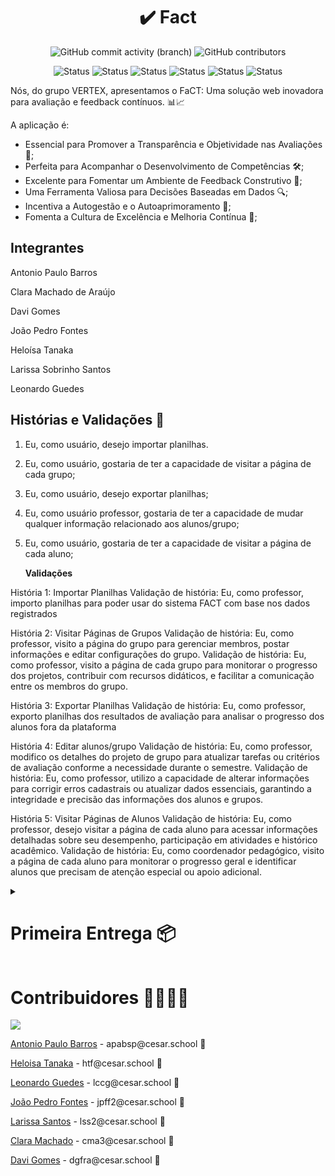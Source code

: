 <h1 align="center">✔️ Fact </h1>
<div align="center">
   <img alt="GitHub commit activity (branch)" src="https://img.shields.io/github/commit-activity/t/JotaPeans/fact-project/main">
    <img alt="GitHub contributors" src="https://img.shields.io/github/contributors/JotaPeans/fact-project">
</div>
<p align="center"> <img src="https://img.shields.io/badge/Django-092E20?style=for-the-badge&logo=django&logoColor=white" alt="Status">
    <img src="https://img.shields.io/badge/HTML5-E34F26?style=for-the-badge&logo=html5&logoColor=white" alt="Status">
    <img src="https://img.shields.io/badge/CSS3-1572B6?style=for-the-badge&logo=css3&logoColor=white" alt="Status">
    <img src="https://img.shields.io/badge/Python-14354C?style=for-the-badge&logo=python&logoColor=white" alt="Status">
    <img src="https://img.shields.io/badge/JavaScript-F7DF1E?style=for-the-badge&logo=javascript&logoColor=black" alt="Status">
    <img src="https://img.shields.io/badge/Pandas-1572B6?style=for-the-badge&logo=Pandas&color=black" alt="Status"></p>


Nós, do grupo VERTEX, apresentamos o FaCT: Uma solução web inovadora para avaliação e feedback contínuos. 📊📈


A aplicação é:

- Essencial para Promover a Transparência e Objetividade nas Avaliações 🌟;
- Perfeita para Acompanhar o Desenvolvimento de Competências 🛠️;
- Excelente para Fomentar um Ambiente de Feedback Construtivo 💬;
- Uma Ferramenta Valiosa para Decisões Baseadas em Dados 🔍;
- Incentiva a Autogestão e o Autoaprimoramento 🚀;
- Fomenta a Cultura de Excelência e Melhoria Contínua 🌱;

## Integrantes
Antonio Paulo Barros

Clara Machado de Araújo

Davi Gomes

João Pedro Fontes

Heloísa Tanaka

Larissa Sobrinho Santos

Leonardo Guedes

## Histórias e Validações 📜

1. Eu, como usuário, desejo importar planilhas.
2. Eu, como usuário, gostaria de ter a capacidade de visitar a página de cada grupo;
3. Eu, como usuário, desejo exportar planilhas;
4. Eu, como usuário professor, gostaria de ter a capacidade de mudar qualquer informação relacionado aos alunos/grupo;
5. Eu, como usuário, gostaria de ter a capacidade de visitar a página de cada aluno;


   <b>Validações</b>
   
História 1: Importar Planilhas 
Validação de história: Eu, como professor, importo planilhas para poder usar do sistema FACT com base nos dados registrados


História 2: Visitar Páginas de Grupos 
Validação de história: Eu, como professor, visito a página do grupo para gerenciar membros, postar informações e editar configurações do grupo.
Validação de história: Eu, como professor, visito a página de cada grupo para monitorar o progresso dos projetos, contribuir com recursos didáticos, e facilitar a comunicação entre os membros do grupo.


História 3: Exportar Planilhas 
Validação de história: Eu, como professor, exporto planilhas dos resultados de avaliação para analisar o progresso dos alunos fora da plataforma


História 4: Editar alunos/grupo 
Validação de história: Eu, como professor, modifico os detalhes do projeto de grupo para atualizar tarefas ou critérios de avaliação conforme a necessidade durante o semestre.
Validação de história: Eu, como professor, utilizo a capacidade de alterar informações para corrigir erros cadastrais ou atualizar dados essenciais, garantindo a integridade e precisão das informações dos alunos e grupos.


História 5: Visitar Páginas de Alunos 
Validação de história: Eu, como professor, desejo visitar a página de cada aluno para acessar informações detalhadas sobre seu desempenho, participação em atividades e histórico acadêmico.
Validação de história: Eu, como coordenador pedagógico, visito a página de cada aluno para monitorar o progresso geral e identificar alunos que precisam de atenção especial ou apoio adicional.



<details>
  <summary><h1>Primeira Entrega 📦</h1></summary>
  
  
## Diagrama

![image](https://github.com/JotaPeans/fact-project/assets/142417937/f5e9b824-4de7-4464-bb53-b6fd6a54aa93)


## Relatos do método Pair Programming

![LOGO FACT](https://github.com/JotaPeans/fact-project/assets/130470569/873cab2c-2c03-45fb-8791-952a7ddc7a7b)
</details>

# Contribuidores 👨‍👩‍👧‍👦
<a href="https://github.com/JotaPeans/fact-project/graphs/contributors">
  <img src="https://contrib.rocks/image?repo=jotapeans/fact-project" />
</a>
<p><a href="https://github.com/apabsp">Antonio Paulo Barros</a> - apabsp@cesar.school 📩</p>
<p><a href="https://github.com/helotanaka">Heloisa Tanaka</a> - htf@cesar.school 📩</p>
<p><a href="https://github.com/leooghub">Leonardo Guedes</a> - lccg@cesar.school 📩</p> 
<p><a href="https://github.com/jotapeans">João Pedro Fontes</a> - jpff2@cesar.school 📩</p>
<p><a href="https://github.com/lariisantos">Larissa Santos</a> - lss2@cesar.school 📩</p>
<p><a href="https://github.com/claramachadoaj">Clara Machado</a> - cma3@cesar.school 📩</p>
<p><a href="https://github.com/daviruy61">Davi Gomes</a> - dgfra@cesar.school 📩</p>
